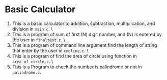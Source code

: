 # Basic Calculator

1. This is a basic calculator to addition, subtraction, multiplication, and division in `main.c`. \
2. This is a program of sum of first (N) digit number, and (N) is entered by the user in `finaltest.c`. \
3. This is a program of command line argument find the length of string that enter by the user in `cmdline.c`. \
4. This is a program of find the area of circle using function in `area_of_circle.c`. \
5. This is a Program to check the number is palindrome or not in `palindrome.c`.